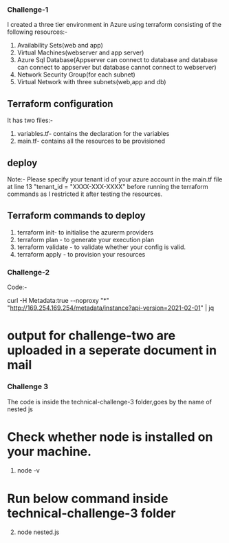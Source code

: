 ### Challenge-1 ###

I created a three tier environment in Azure using terraform consisting of the following resources:-
1. Availability Sets(web and app)
2. Virtual Machines(webserver and app server)
3. Azure Sql Database(Appserver can connect to database and database can connect to appserver but database cannot connect to webserver)
4. Network Security Group(for each subnet)
5. Virtual Network with three subnets(web,app and db)

## Terraform configuration

It has two files:-
1. variables.tf- contains the declaration for the variables
2. main.tf- contains all the resources to be provisioned
 
## deploy

Note:- Please specify your tenant id of your azure account in the main.tf file at line 13 "tenant_id = "XXXX-XXX-XXXX" before running the terraform commands as I restricted it after testing the resources.

## Terraform commands to deploy

1. terraform init- to initialise the azurerm providers
2. terraform plan - to generate your execution plan
3. terraform validate - to validate whether your config is valid.
4. terraform apply - to provision your resources

### Challenge-2 ###
Code:- 

curl -H Metadata:true --noproxy "*" "http://169.254.169.254/metadata/instance?api-version=2021-02-01" | jq

 # output for challenge-two are uploaded in a seperate document in mail #

### Challenge 3 ###
The code is inside the technical-challenge-3 folder,goes by the name of nested js

#  Check whether node is installed on your machine.
1. node -v

# Run below command inside technical-challenge-3 folder
2. node nested.js
